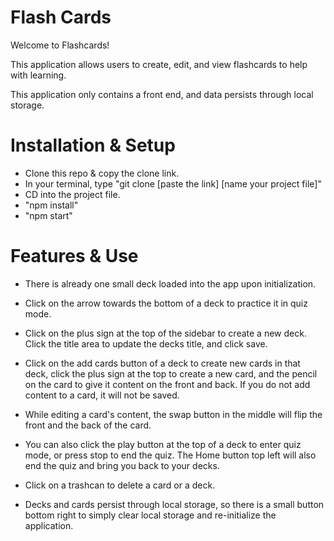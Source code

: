 # Flash Cards

Welcome to Flashcards!

This application allows users to create, edit, and view flashcards to help with learning.

This application only contains a front end, and data persists through local storage.

# Installation & Setup

- Clone this repo & copy the clone link.
- In your terminal, type "git clone [paste the link]  [name your project file]"
- CD into the project file.
- "npm install"
- "npm start"

# Features & Use

- There is already one small deck loaded into the app upon initialization.

- Click on the arrow towards the bottom of a deck to practice it in quiz mode.

- Click on the plus sign at the top of the sidebar to create a new deck. Click the title area to update the decks title, and click save.

- Click on the add cards button of a deck to create new cards in that deck, click the plus sign at the top to create a new card, and the pencil on the card to give it content on the front and back. If you do not add content to a card, it will not be saved.

- While editing a card's content, the swap button in the middle will flip the front and the back of the card. 

- You can also click the play button at the top of a deck to enter quiz mode, or press stop to end the quiz. The Home button top left will also end the quiz and bring you back to your decks.

- Click on a trashcan to delete a card or a deck.

- Decks and cards persist through local storage, so there is a small button bottom right to simply clear local storage and re-initialize the application.
